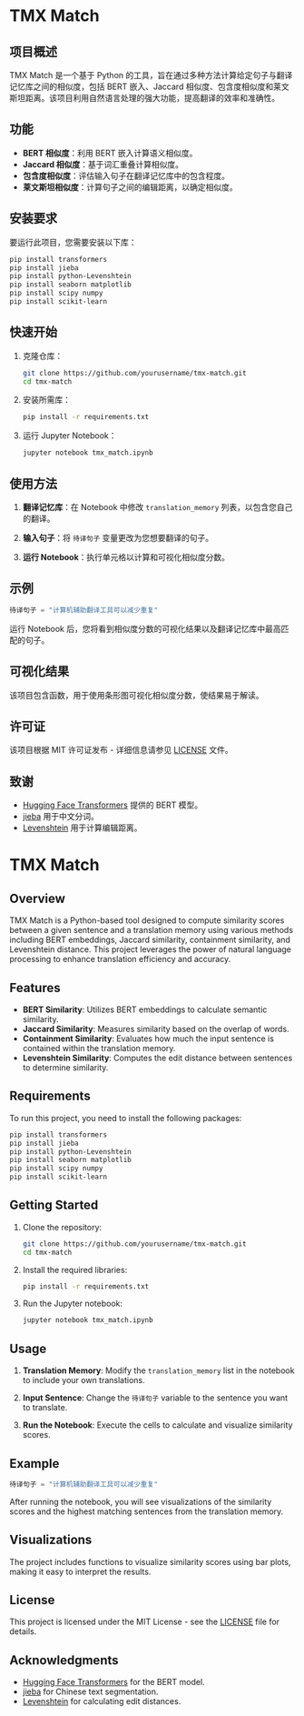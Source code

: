 # TMX Match

## 项目概述

TMX Match 是一个基于 Python 的工具，旨在通过多种方法计算给定句子与翻译记忆库之间的相似度，包括 BERT 嵌入、Jaccard 相似度、包含度相似度和莱文斯坦距离。该项目利用自然语言处理的强大功能，提高翻译的效率和准确性。

## 功能

- **BERT 相似度**：利用 BERT 嵌入计算语义相似度。
- **Jaccard 相似度**：基于词汇重叠计算相似度。
- **包含度相似度**：评估输入句子在翻译记忆库中的包含程度。
- **莱文斯坦相似度**：计算句子之间的编辑距离，以确定相似度。

## 安装要求

要运行此项目，您需要安装以下库：

```bash
pip install transformers
pip install jieba
pip install python-Levenshtein
pip install seaborn matplotlib
pip install scipy numpy
pip install scikit-learn
```

## 快速开始

1. 克隆仓库：

   ```bash
   git clone https://github.com/yourusername/tmx-match.git
   cd tmx-match
   ```

2. 安装所需库：

   ```bash
   pip install -r requirements.txt
   ```

3. 运行 Jupyter Notebook：

   ```bash
   jupyter notebook tmx_match.ipynb
   ```

## 使用方法

1. **翻译记忆库**：在 Notebook 中修改 `translation_memory` 列表，以包含您自己的翻译。

2. **输入句子**：将 `待译句子` 变量更改为您想要翻译的句子。

3. **运行 Notebook**：执行单元格以计算和可视化相似度分数。

## 示例

```python
待译句子 = "计算机辅助翻译工具可以减少重复"
```

运行 Notebook 后，您将看到相似度分数的可视化结果以及翻译记忆库中最高匹配的句子。

## 可视化结果

该项目包含函数，用于使用条形图可视化相似度分数，使结果易于解读。

## 许可证

该项目根据 MIT 许可证发布 - 详细信息请参见 [LICENSE](LICENSE) 文件。

## 致谢

- [Hugging Face Transformers](https://huggingface.co/transformers/) 提供的 BERT 模型。
- [jieba](https://github.com/fxsjy/jieba) 用于中文分词。
- [Levenshtein](https://pypi.org/project/python-Levenshtein/) 用于计算编辑距离。

# TMX Match

## Overview

TMX Match is a Python-based tool designed to compute similarity scores between a given sentence and a translation memory using various methods including BERT embeddings, Jaccard similarity, containment similarity, and Levenshtein distance. This project leverages the power of natural language processing to enhance translation efficiency and accuracy.

## Features

- **BERT Similarity**: Utilizes BERT embeddings to calculate semantic similarity.
- **Jaccard Similarity**: Measures similarity based on the overlap of words.
- **Containment Similarity**: Evaluates how much the input sentence is contained within the translation memory.
- **Levenshtein Similarity**: Computes the edit distance between sentences to determine similarity.

## Requirements

To run this project, you need to install the following packages:

```bash
pip install transformers
pip install jieba
pip install python-Levenshtein
pip install seaborn matplotlib
pip install scipy numpy
pip install scikit-learn
```

## Getting Started

1. Clone the repository:

   ```bash
   git clone https://github.com/yourusername/tmx-match.git
   cd tmx-match
   ```

2. Install the required libraries:

   ```bash
   pip install -r requirements.txt
   ```

3. Run the Jupyter notebook:

   ```bash
   jupyter notebook tmx_match.ipynb
   ```

## Usage

1. **Translation Memory**: Modify the `translation_memory` list in the notebook to include your own translations.
   
2. **Input Sentence**: Change the `待译句子` variable to the sentence you want to translate.

3. **Run the Notebook**: Execute the cells to calculate and visualize similarity scores.

## Example

```python
待译句子 = "计算机辅助翻译工具可以减少重复"
```

After running the notebook, you will see visualizations of the similarity scores and the highest matching sentences from the translation memory.

## Visualizations

The project includes functions to visualize similarity scores using bar plots, making it easy to interpret the results.

## License

This project is licensed under the MIT License - see the [LICENSE](LICENSE) file for details.

## Acknowledgments

- [Hugging Face Transformers](https://huggingface.co/transformers/) for the BERT model.
- [jieba](https://github.com/fxsjy/jieba) for Chinese text segmentation.
- [Levenshtein](https://pypi.org/project/python-Levenshtein/) for calculating edit distances.

